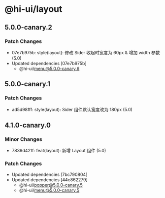 # @hi-ui/layout

## 5.0.0-canary.2

### Patch Changes

- 07e7b975b: style(layout): 修改 Sider 收起时宽度为 60px & 增加 width 参数 (5.0)
- Updated dependencies [07e7b975b]
  - @hi-ui/menu@5.0.0-canary.6

## 5.0.0-canary.1

### Patch Changes

- ad5d98fff: style(layout): Sider 组件默认宽度改为 180px (5.0)

## 4.1.0-canary.0

### Minor Changes

- 7839d421f: feat(layout): 新增 Layout 组件 (5.0)

### Patch Changes

- Updated dependencies [7bc790804]
- Updated dependencies [44c862279]
  - @hi-ui/popper@5.0.0-canary.5
  - @hi-ui/menu@5.0.0-canary.5
